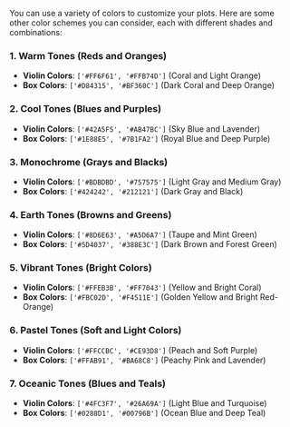You can use a variety of colors to customize your plots. Here are some other color schemes you can consider, each with different shades and combinations:

### 1. **Warm Tones (Reds and Oranges)**
- **Violin Colors**: `['#FF6F61', '#FFB74D']`  (Coral and Light Orange)
- **Box Colors**: `['#D84315', '#BF360C']`    (Dark Coral and Deep Orange)

### 2. **Cool Tones (Blues and Purples)**
- **Violin Colors**: `['#42A5F5', '#AB47BC']`  (Sky Blue and Lavender)
- **Box Colors**: `['#1E88E5', '#7B1FA2']`     (Royal Blue and Deep Purple)

### 3. **Monochrome (Grays and Blacks)**
- **Violin Colors**: `['#BDBDBD', '#757575']`  (Light Gray and Medium Gray)
- **Box Colors**: `['#424242', '#212121']`     (Dark Gray and Black)

### 4. **Earth Tones (Browns and Greens)**
- **Violin Colors**: `['#8D6E63', '#A5D6A7']`  (Taupe and Mint Green)
- **Box Colors**: `['#5D4037', '#388E3C']`     (Dark Brown and Forest Green)

### 5. **Vibrant Tones (Bright Colors)**
- **Violin Colors**: `['#FFEB3B', '#FF7043']`  (Yellow and Bright Coral)
- **Box Colors**: `['#FBC02D', '#F4511E']`     (Golden Yellow and Bright Red-Orange)

### 6. **Pastel Tones (Soft and Light Colors)**
- **Violin Colors**: `['#FFCCBC', '#CE93D8']`  (Peach and Soft Purple)
- **Box Colors**: `['#FFAB91', '#BA68C8']`     (Peachy Pink and Lavender)

### 7. **Oceanic Tones (Blues and Teals)**
- **Violin Colors**: `['#4FC3F7', '#26A69A']`  (Light Blue and Turquoise)
- **Box Colors**: `['#0288D1', '#00796B']`     (Ocean Blue and Deep Teal)

